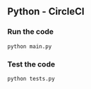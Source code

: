 ## Python - CircleCI

### Run the code
```
python main.py

```


### Test the code
```
python tests.py
```
